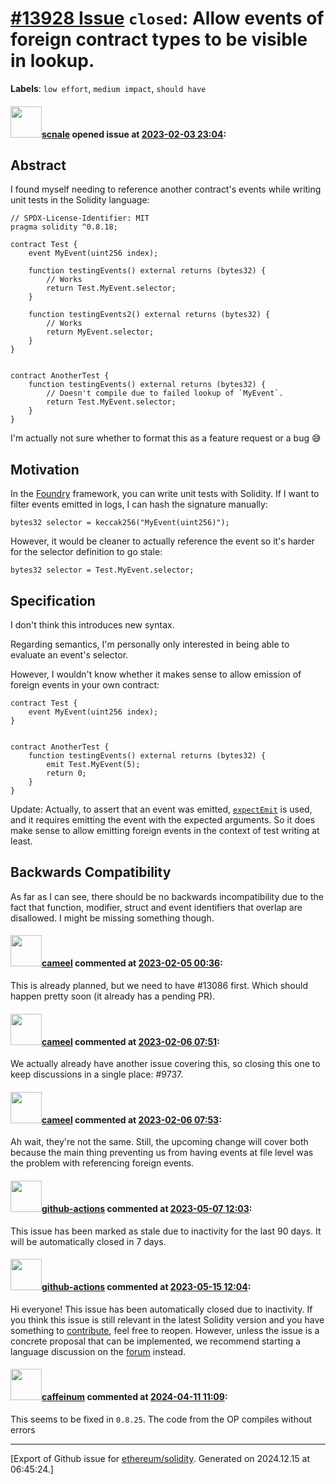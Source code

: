 # [\#13928 Issue](https://github.com/ethereum/solidity/issues/13928) `closed`: Allow events of foreign contract types to be visible in lookup.
**Labels**: `low effort`, `medium impact`, `should have`


#### <img src="https://avatars.githubusercontent.com/u/12967987?v=4" width="50">[scnale](https://github.com/scnale) opened issue at [2023-02-03 23:04](https://github.com/ethereum/solidity/issues/13928):

## Abstract

I found myself needing to reference another contract's events while writing unit tests in the Solidity language:

```solidity
// SPDX-License-Identifier: MIT
pragma solidity ^0.8.18;

contract Test {
    event MyEvent(uint256 index);

    function testingEvents() external returns (bytes32) {
        // Works
        return Test.MyEvent.selector;
    }

    function testingEvents2() external returns (bytes32) {
        // Works
        return MyEvent.selector;
    }
}


contract AnotherTest {
    function testingEvents() external returns (bytes32) {
        // Doesn't compile due to failed lookup of `MyEvent`.
        return Test.MyEvent.selector;
    }
}
```

I'm actually not sure whether to format this as a feature request or a bug :sweat_smile:

## Motivation

In the [Foundry](https://book.getfoundry.sh/) framework, you can write unit tests with Solidity. If I want to filter events emitted in logs, I can hash the signature manually:
```solidity
bytes32 selector = keccak256("MyEvent(uint256)");
```

However, it would be cleaner to actually reference the event so it's harder for the selector definition to go stale:

```solidity
bytes32 selector = Test.MyEvent.selector;
```

## Specification

I don't think this introduces new syntax.

Regarding semantics, I'm personally only interested in being able to evaluate an event's selector.

However, I wouldn't know whether it makes sense to allow emission of foreign events in your own contract:

```solidity
contract Test {
    event MyEvent(uint256 index);
}


contract AnotherTest {
    function testingEvents() external returns (bytes32) {
        emit Test.MyEvent(5);
        return 0;
    }
}
```

Update: Actually, to assert that an event was emitted, [`expectEmit`](https://book.getfoundry.sh/cheatcodes/expect-emit) is used, and it requires emitting the event with the expected arguments. So it does make sense to allow emitting foreign events in the context of test writing at least.

## Backwards Compatibility

As far as I can see, there should be no backwards incompatibility due to the fact that function, modifier, struct and event identifiers that overlap are disallowed. I might be missing something though.

#### <img src="https://avatars.githubusercontent.com/u/137030?v=4" width="50">[cameel](https://github.com/cameel) commented at [2023-02-05 00:36](https://github.com/ethereum/solidity/issues/13928#issuecomment-1416887048):

This is already planned, but we need to have #13086 first. Which should happen pretty soon (it already has a pending PR).

#### <img src="https://avatars.githubusercontent.com/u/137030?v=4" width="50">[cameel](https://github.com/cameel) commented at [2023-02-06 07:51](https://github.com/ethereum/solidity/issues/13928#issuecomment-1418649710):

We actually already have another issue covering this, so closing this one to keep discussions in a single place: #9737.

#### <img src="https://avatars.githubusercontent.com/u/137030?v=4" width="50">[cameel](https://github.com/cameel) commented at [2023-02-06 07:53](https://github.com/ethereum/solidity/issues/13928#issuecomment-1418651296):

Ah wait, they're not the same. Still, the upcoming change will cover both because the main thing preventing us from having events at file level was the problem with referencing foreign events.

#### <img src="https://avatars.githubusercontent.com/in/15368?v=4" width="50">[github-actions](https://github.com/apps/github-actions) commented at [2023-05-07 12:03](https://github.com/ethereum/solidity/issues/13928#issuecomment-1537423700):

This issue has been marked as stale due to inactivity for the last 90 days.
It will be automatically closed in 7 days.

#### <img src="https://avatars.githubusercontent.com/in/15368?v=4" width="50">[github-actions](https://github.com/apps/github-actions) commented at [2023-05-15 12:04](https://github.com/ethereum/solidity/issues/13928#issuecomment-1547729553):

Hi everyone! This issue has been automatically closed due to inactivity.
If you think this issue is still relevant in the latest Solidity version and you have something to [contribute](https://docs.soliditylang.org/en/latest/contributing.html), feel free to reopen.
However, unless the issue is a concrete proposal that can be implemented, we recommend starting a language discussion on the [forum](https://forum.soliditylang.org) instead.

#### <img src="https://avatars.githubusercontent.com/u/1909384?u=ca4c5ce0a4a433e3d21dad2c64864a520460d2f6&v=4" width="50">[caffeinum](https://github.com/caffeinum) commented at [2024-04-11 11:09](https://github.com/ethereum/solidity/issues/13928#issuecomment-2049448034):

This seems to be fixed in `0.8.25`. The code from the OP compiles without errors


-------------------------------------------------------------------------------



[Export of Github issue for [ethereum/solidity](https://github.com/ethereum/solidity). Generated on 2024.12.15 at 06:45:24.]
